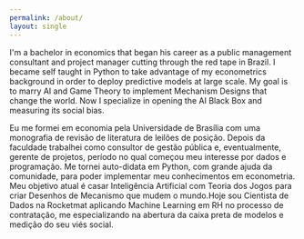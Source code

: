 ```yaml
---
permalink: /about/
layout: single
---
```


I'm a bachelor in economics that began his career as a public management consultant and project manager cutting through the red tape in Brazil. I became self taught in Python to take advantage of my econometrics background in order to deploy predictive models at large scale. My goal is to marry AI and Game Theory to implement Mechanism Designs that change the world. Now I specialize in opening the AI Black Box and measuring its social bias.

Eu me formei em economia pela Universidade de Brasília com uma monografia de revisão de literatura de leilões de posição. Depois da faculdade trabalhei como consultor de gestão pública e, eventualmente, gerente de projetos, período no qual começou meu interesse por dados e programação. Me tornei auto-didata em Python, com grande ajuda da comunidade, para poder implementar meu conhecimentos em econometria. Meu objetivo atual é casar Inteligência Artificial com Teoria dos Jogos para criar Desenhos de Mecanismo que mudem o mundo.Hoje sou Cientista de Dados na Rocketmat aplicando Machine Learning em RH no processo de contratação, me especializando na abertura da caixa preta de modelos e medição do seu viés social.
